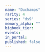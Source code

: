 ```yaml
---
name: "Duchamps"
rarity: 4
series: "ds9"
memory_alpha: ""
bigbook_tier:
events:
in_portal:
published: false
---
```

